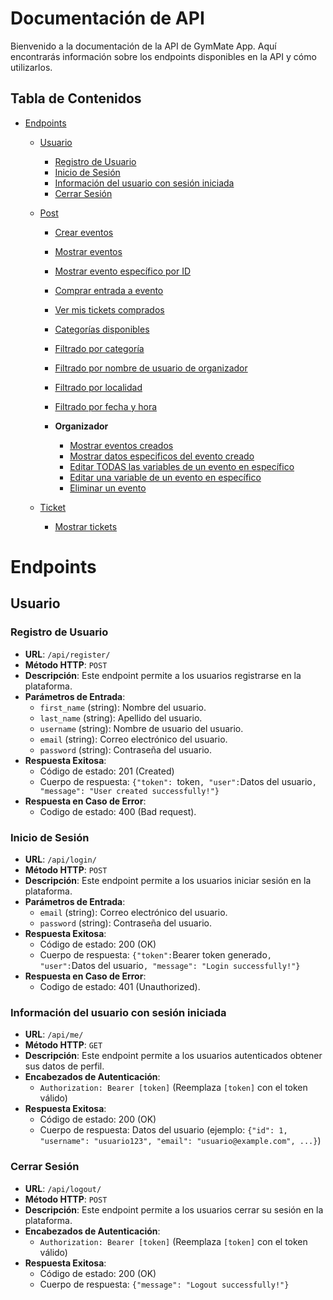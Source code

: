 # Documentación de API

Bienvenido a la documentación de la API de GymMate App. Aquí encontrarás información sobre los endpoints disponibles en la API y cómo utilizarlos.

## Tabla de Contenidos

- [Endpoints](#endpoints)
  - [Usuario](#usuario)
    - [Registro de Usuario](#registro-de-usuario)
    - [Inicio de Sesión](#inicio-de-sesión)
    - [Información del usuario con sesión iniciada](#información-del-usuario-con-sesión-iniciada)
    - [Cerrar Sesión](#cerrar-sesión)

  - [Post](#post) 
    - [Crear eventos](#crear-eventos)
    - [Mostrar eventos](#mostrar-eventos)
    - [Mostrar evento específico por ID](#mostrar-evento-específico-por-ID)
    - [Comprar entrada a evento](#comprar-entrada-a-evento)
    - [Ver mis tickets comprados](#ver-mis-tickets-comprados)
    - [Categorías disponibles](#categorías-disponibles)
    - [Filtrado por categoría](#filtrado-por-categoría)
    - [Filtrado por nombre de usuario de organizador](#filtrado-por-nombre-de-usuario-de-organizador)
    - [Filtrado por localidad](#filtrado-por-localidad)
    - [Filtrado por fecha y hora](#filtrado-por-fecha-y-hora)

    - **Organizador**
      - [Mostrar eventos creados](#mostrar-eventos-creados)
      - [Mostrar datos especificos del evento creado](#mostrar-datos-especificos-del-evento-creado)
      - [Editar TODAS las variables de un evento en específico](#editar-todas-las-variables-de-un-evento-en-específico)
      - [Editar una variable de un evento en específico](#editar-una-variable-de-un-evento-en-específico)
      - [Eliminar un evento](#eliminar-un-evento)


  - [Ticket](#ticket)
    - [Mostrar tickets](#mostrar-tickets-comprados)

# Endpoints 

## Usuario

### Registro de Usuario

- **URL**: `/api/register/`
- **Método HTTP**: `POST`
- **Descripción**: Este endpoint permite a los usuarios registrarse en la plataforma.
- **Parámetros de Entrada**:
  - `first_name` (string): Nombre del usuario.
  - `last_name` (string): Apellido del usuario.
  - `username` (string): Nombre de usuario del usuario.
  - `email` (string): Correo electrónico del usuario.
  - `password` (string): Contraseña del usuario.
- **Respuesta Exitosa**:
  - Código de estado: 201 (Created)
  - Cuerpo de respuesta: `{"token": `token`, "user":`Datos del usuario`, "message": "User created successfully!"}`
- **Respuesta en Caso de Error**:
  - Codigo de estado: 400 (Bad request).

### Inicio de Sesión

- **URL**: `/api/login/`
- **Método HTTP**: `POST`
- **Descripción**: Este endpoint permite a los usuarios iniciar sesión en la plataforma.
- **Parámetros de Entrada**:
  - `email` (string): Correo electrónico del usuario.
  - `password` (string): Contraseña del usuario.  
- **Respuesta Exitosa**:
  - Código de estado: 200 (OK)
  - Cuerpo de respuesta: `{"token":`Bearer token generado`, "user":`Datos del usuario`, "message": "Login successfully!"}`
- **Respuesta en Caso de Error**:
  - Codigo de estado: 401 (Unauthorized).

### Información del usuario con sesión iniciada

- **URL**: `/api/me/`
- **Método HTTP**: `GET`
- **Descripción**: Este endpoint permite a los usuarios autenticados obtener sus datos de perfil.
- **Encabezados de Autenticación**:
  - `Authorization: Bearer [token]` (Reemplaza `[token]` con el token válido)
- **Respuesta Exitosa**:
  - Código de estado: 200 (OK)
  - Cuerpo de respuesta: Datos del usuario (ejemplo: `{"id": 1, "username": "usuario123", "email": "usuario@example.com", ...}`)

### Cerrar Sesión

- **URL**: `/api/logout/`
- **Método HTTP**: `POST`
- **Descripción**: Este endpoint permite a los usuarios cerrar su sesión en la plataforma.
- **Encabezados de Autenticación**:
  - `Authorization: Bearer [token]` (Reemplaza `[token]` con el token válido)
- **Respuesta Exitosa**:
  - Código de estado: 200 (OK)
  - Cuerpo de respuesta: `{"message": "Logout successfully!"}`